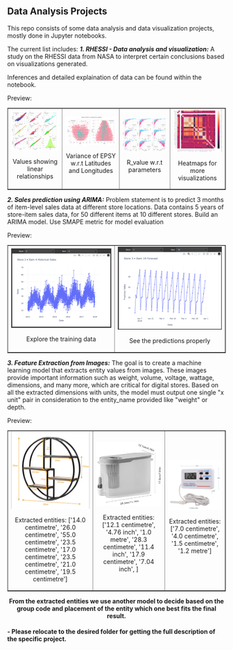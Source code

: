 ## Data Analysis Projects

This repo consists of some data analysis and data visualization projects, mostly done in Jupyter notebooks. 

The current list includes: 
***1. RHESSI - Data analysis and visualization:***
A study on the RHESSI data from NASA to interpret certain conclusions based on visualizations generated.

Inferences and detailed explaination of data can be found within the notebook.

Preview: 
<div align="center">
<table border="1" cellspacing="15" cellpadding="15">
  <tr>
    <td align="center">
      <img src="RHESSI - data analysis/assets/1.png" alt="Sun" width="180"/><br>
      <p>Values showing linear relationships</p>
    </td>
   <td align="center">
         <img src="RHESSI - data analysis/assets/2.png" alt="Sun" width="220"/><br>
         <p>Variance of EPSY w.r.t Latitudes and Longitudes</p>
       </td>
    <td align="center">
          <img src="RHESSI - data analysis/assets/3.png" alt="Sun" width="220"/><br>
          <p>R_value w.r.t parameters</p>
        </td>
    <td align="center">
          <img src="RHESSI - data analysis/assets/big2.png" alt="Sun" width="220"/><br>
          <p>Heatmaps for more visualizations</p>
        </td>
  </tr>
  </table>
  </div>

***2. Sales prediction using ARIMA:***
Problem statement is to predict 3 months of item-level sales data at different store locations.
Data contains 5 years of store-item sales data, for 50 different items at 10 different stores.
Build an ARIMA model.
Use SMAPE metric for model evaluation

Preview: 
<div align="center">
<table border="1" cellspacing="15" cellpadding="15">
  <tr>
    <td align="center">
      <img src="Sales prediction using ARIMA/assets/train.png" alt="Sun" width="350"/><br>
      <p>Explore the training data</p>
    </td>
   <td align="center">
         <img src="Sales prediction using ARIMA/assets/predict.png" alt="Sun" width="350"/><br>
          <p>See the predictions properly</p>
       </td>
  </tr>
  </table>
  </div>

***3. Feature Extraction from Images:***
The goal is to create a machine learning model that extracts entity values from images. These images provide important information such as weight, volume, voltage, wattage, dimensions, and many more, which are critical for digital stores. Based on all the extracted dimensions with units, the model must output one single "x unit" pair in consideration to the entity_name provided like "weight" or depth.

Preview: 
<div align="center">
<table border="1" cellspacing="15" cellpadding="15">
  <tr>
    <td align="center">
      <img src="Feature Extraction from images/assets/sample1.png" alt="Sample1" width="240"/><br>
      <p>Extracted entities:  ['14.0 centimetre', '26.0 centimetre', '55.0 centimetre', '23.5 centimetre', '17.0 centimetre', '23.5 centimetre', '21.0 centimetre', '19.5 centimetre']</p>
    </td>
   <td align="center">
         <img src="Feature Extraction from images/assets/sample2.png" alt="Sample2" width="250"/><br>
          <p>Extracted entities: ['12.1 centimetre', '4.76 inch', '1.0 metre', '28.3 centimetre', '11.4 inch', '17.9 centimetre', '7.04 inch', ]</p>
       </td>
    <td align="center">
         <img src="Feature Extraction from images/assets/sample3.png" alt="Sample2" width="280"/><br>
          <p>Extracted entities: ['7.0 centimetre', '4.0 centimetre', '1.5 centimetre', '1.2 metre']</p>
       </td>
  </tr>
  </table>
  <b>From the extracted entities we use another model to decide based on the group code and placement of the entity which one best fits the final result.</b>
  </div>

  #### - Please relocate to the desired folder for getting the full description of the specific project.
